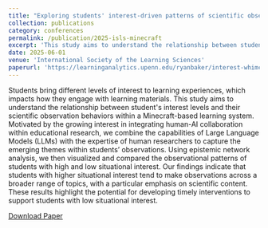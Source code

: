 ```yaml
---
title: "Exploring students' interest-driven patterns of scientific observation in Minecraft"
collection: publications
category: conferences
permalink: /publication/2025-isls-minecraft
excerpt: 'This study aims to understand the relationship between students' interest levels and their scientific observation behaviors within a Minecraft-based learning system. Our findings indicate that students with higher situational interest tend to make observations across a broader range of topics, with a particular emphasis on scientific content.'
date: 2025-06-01
venue: 'International Society of the Learning Sciences'
paperurl: 'https://learninganalytics.upenn.edu/ryanbaker/interest-whimc-isls2025.pdf'
---
```


Students bring different levels of interest to learning experiences, which impacts how they engage with learning materials. This study aims to understand the relationship between student's interest levels and their scientific observation behaviors within a Minecraft-based learning system. Motivated by the growing interest in integrating human-AI collaboration within educational research, we combine the capabilities of Large Language Models (LLMs) with the expertise of human researchers to capture the emerging themes within students’ observations. Using epistemic network analysis, we then visualized and compared the observational patterns of students with high and low situational interest. Our findings indicate that students with higher situational interest tend to make observations across a broader range of topics, with a particular emphasis on scientific content. These results highlight the potential for developing timely interventions to support students with low situational interest.

[Download Paper](https://learninganalytics.upenn.edu/ryanbaker/interest-whimc-isls2025.pdf)
